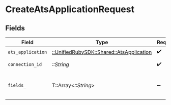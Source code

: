 # CreateAtsApplicationRequest


## Fields

| Field                                                                             | Type                                                                              | Required                                                                          | Description                                                                       |
| --------------------------------------------------------------------------------- | --------------------------------------------------------------------------------- | --------------------------------------------------------------------------------- | --------------------------------------------------------------------------------- |
| `ats_application`                                                                 | [::UnifiedRubySDK::Shared::AtsApplication](../../models/shared/atsapplication.md) | :heavy_check_mark:                                                                | N/A                                                                               |
| `connection_id`                                                                   | *::String*                                                                        | :heavy_check_mark:                                                                | ID of the connection                                                              |
| `fields_`                                                                         | T::Array<*::String*>                                                              | :heavy_minus_sign:                                                                | Comma-delimited fields to return                                                  |